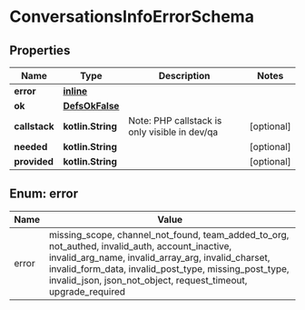 
# ConversationsInfoErrorSchema

## Properties
Name | Type | Description | Notes
------------ | ------------- | ------------- | -------------
**error** | [**inline**](#Error) |  | 
**ok** | [**DefsOkFalse**](DefsOkFalse.md) |  | 
**callstack** | **kotlin.String** | Note: PHP callstack is only visible in dev/qa |  [optional]
**needed** | **kotlin.String** |  |  [optional]
**provided** | **kotlin.String** |  |  [optional]


<a name="Error"></a>
## Enum: error
Name | Value
---- | -----
error | missing_scope, channel_not_found, team_added_to_org, not_authed, invalid_auth, account_inactive, invalid_arg_name, invalid_array_arg, invalid_charset, invalid_form_data, invalid_post_type, missing_post_type, invalid_json, json_not_object, request_timeout, upgrade_required



